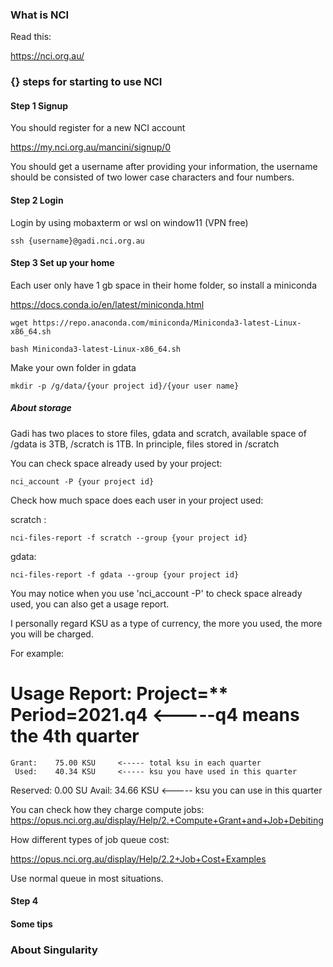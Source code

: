 ### What is NCI
Read this:

https://nci.org.au/

### {} steps for starting to use NCI

#### Step 1 Signup

You should register for a new NCI account 

https://my.nci.org.au/mancini/signup/0

You should get a username after providing your information, the username should be consisted of two lower case characters and four numbers.

#### Step 2 Login

Login by using mobaxterm or wsl on window11 (VPN free) 

```
ssh {username}@gadi.nci.org.au
```

#### Step 3 Set up your home 

Each user only have 1 gb space in their home folder, so install a miniconda

https://docs.conda.io/en/latest/miniconda.html

```
wget https://repo.anaconda.com/miniconda/Miniconda3-latest-Linux-x86_64.sh

bash Miniconda3-latest-Linux-x86_64.sh
```

Make your own folder in gdata

```
mkdir -p /g/data/{your project id}/{your user name}
```

##### About storage

Gadi has two places to store files, gdata and scratch, available space of /gdata is 3TB, /scratch is 1TB. In principle, files stored in /scratch 


You can check space already used by your project:

```
nci_account -P {your project id}
```

Check how much space does each user in your project used:

scratch :

```
nci-files-report -f scratch --group {your project id}
```

gdata:

```
nci-files-report -f gdata --group {your project id}
```

You may notice when you use 'nci_account -P' to check space already used, you can also get a usage report.

I personally regard KSU as a type of currency, the more you used, the more you will be charged.

For example:

Usage Report: Project=** Period=2021.q4 <-----q4 means the 4th quarter
=============================================================
    Grant:    75.00 KSU     <----- total ksu in each quarter
     Used:    40.34 KSU     <----- ksu you have used in this quarter
 Reserved:     0.00 SU
    Avail:    34.66 KSU     <----- ksu you can use in this quarter

You can check how they charge compute jobs: 
https://opus.nci.org.au/display/Help/2.+Compute+Grant+and+Job+Debiting

How different types of job queue cost:

https://opus.nci.org.au/display/Help/2.2+Job+Cost+Examples

Use normal queue in most situations. 

#### Step 4 









#### Some tips 

### About Singularity 


